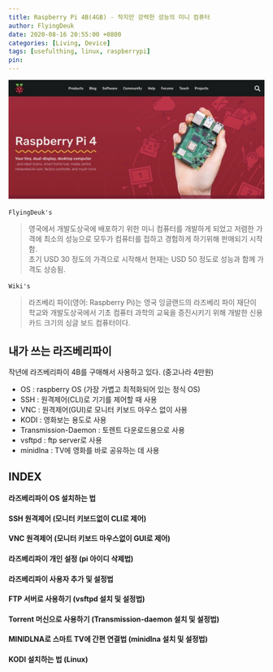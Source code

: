 ```yaml
---
title: Raspberry Pi 4B(4GB) - 작지만 강력한 성능의 미니 컴퓨터
author: FlyingDeuk
date: 2020-08-16 20:55:00 +0800
categories: [Living, Device]
tags: [usefulthing, linux, raspberrypi]
pin:
---
```

![pi](/img/living/pi/pi.jpg)

`FlyingDeuk's`
> 영국에서 개발도상국에 배포하기 위한 미니 컴퓨터를 개발하게 되었고 저렴한 가격에 최소의 성능으로 모두가 컴퓨터를 접하고 경험하게 하기위해 판매되기 시작함.<br>
초기 USD 30 정도의 가격으로 시작해서 현재는 USD 50 정도로 성능과 함께 가격도 상승됨.

`Wiki's`
>라즈베리 파이(영어: Raspberry Pi)는 영국 잉글랜드의 라즈베리 파이 재단이 학교와 개발도상국에서 기초 컴퓨터 과학의 교육을 증진시키기 위해 개발한 신용카드 크기의 싱글 보드 컴퓨터이다.

## 내가 쓰는 라즈베리파이
작년에 라즈베리파이 4B를 구매해서 사용하고 있다. (중고나라 4만원)
- OS : raspberry OS (가장 가볍고 최적화되어 있는 정식 OS) <br>
- SSH : 원격제어(CLI)로 기기를 제어할 때 사용
- VNC : 원격제어(GUI)로 모니터 키보드 마우스 없이 사용 <br>
- KODI : 영화보는 용도로 사용 <br>
- Transmission-Daemon : 토렌트 다운로드용으로 사용 <br>
- vsftpd : ftp server로 사용 <br>
- minidlna : TV에 영화를 바로 공유하는 데 사용 <br>

## INDEX

#### 라즈베리파이 OS 설치하는 법

#### SSH 원격제어 (모니터 키보드없이 CLI로 제어)

#### VNC 원격제어 (모니터 키보드 마우스없이 GUI로 제어)

#### 라즈베리파이 개인 설정 (pi 아이디 삭제법)

#### 라즈베리파이 사용자 추가 및 설정법

#### FTP 서버로 사용하기 (vsftpd 설치 및 설정법)

#### Torrent 머신으로 사용하기 (Transmission-daemon 설치 및 설정법)

#### MINIDLNA로 스마트 TV에 간편 연결법 (minidlna 설치 및 설정법)

#### KODI 설치하는 법 (Linux)
